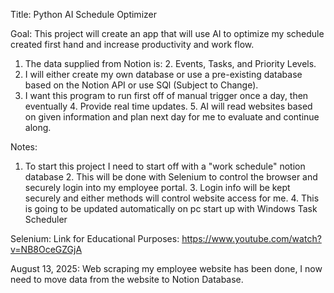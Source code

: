 Title: Python AI Schedule Optimizer

Goal: This project will create an app that will use AI to optimize my schedule created first hand and increase productivity and work flow. 

1. The data supplied from Notion is:
   2. Events, Tasks, and Priority Levels.
2. I will either create my own database or use a pre-existing database based on the Notion API or use SQl (Subject to Change).
3. I want this program to run first off of manual trigger once a day, then eventually
   4. Provide real time updates.
   5. AI will read websites based on given information and plan next day for me to evaluate and continue along.

Notes: 
1. To start this project I need to start off with a "work schedule" notion database
   2. This will be done with Selenium to control the browser and securely login into my employee portal.
   3. Login info will be kept securely and either methods will control website access for me.
   4. This is going to be updated automatically on pc start up with Windows Task Scheduler

Selenium:
Link for Educational Purposes: https://www.youtube.com/watch?v=NB8OceGZGjA

August 13, 2025:
Web scraping my employee website has been done, I now need to move data from the website to Notion Database.